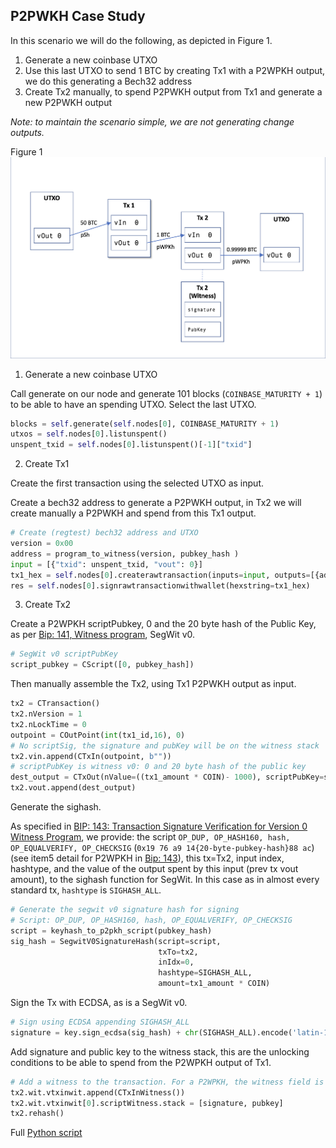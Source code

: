 ## P2PWKH Case Study

In this scenario we will do the following, as depicted in Figure 1.


1. Generate a new coinbase UTXO
2. Use this last UTXO to send 1 BTC by creating Tx1 with a P2WPKH output, we do this generating a Bech32 address
3. Create Tx2 manually, to spend P2PWKH output from Tx1 and generate a new P2PWKH output

_Note: to maintain the scenario simple, we are not generating change outputs._

Figure 1
![Figure 1](P2WPKH.png)

1. Generate a new coinbase UTXO

Call generate on our node and generate 101 blocks (`COINBASE_MATURITY + 1`) to be able to have an spending UTXO. Select the last UTXO.

```python
blocks = self.generate(self.nodes[0], COINBASE_MATURITY + 1)
utxos = self.nodes[0].listunspent()
unspent_txid = self.nodes[0].listunspent()[-1]["txid"]
```

2. Create Tx1

Create the first transaction using the selected UTXO as input.

Create a bech32 address to generate a P2PWKH output, in Tx2 we will create manually a P2PWKH and spend from this Tx1 output.

```python
# Create (regtest) bech32 address and UTXO
version = 0x00
address = program_to_witness(version, pubkey_hash )
input = [{"txid": unspent_txid, "vout": 0}]
tx1_hex = self.nodes[0].createrawtransaction(inputs=input, outputs=[{address: tx1_amount}])
res = self.nodes[0].signrawtransactionwithwallet(hexstring=tx1_hex)
```


3. Create Tx2

Create a P2WPKH scriptPubkey, 0 and the 20 byte hash of the Public Key, as per [Bip: 141, Witness program](https://github.com/bitcoin/bips/blob/master/bip-0141.mediawiki#witness-program), SegWit v0.

```python
# SegWit v0 scriptPubKey
script_pubkey = CScript([0, pubkey_hash]) 
```

Then manually assemble the Tx2, using Tx1 P2PWKH output as input.

```python
tx2 = CTransaction()
tx2.nVersion = 1
tx2.nLockTime = 0
outpoint = COutPoint(int(tx1_id,16), 0)
# No scriptSig, the signature and pubKey will be on the witness stack
tx2.vin.append(CTxIn(outpoint, b""))
# scriptPubKey is witness v0: 0 and 20 byte hash of the public key
dest_output = CTxOut(nValue=((tx1_amount * COIN)- 1000), scriptPubKey=script_pubkey)
tx2.vout.append(dest_output)
```

Generate the sighash.

As specified in [BIP: 143: Transaction Signature Verification for Version 0 Witness Program](https://github.com/bitcoin/bips/blob/master/bip-0143.mediawiki#specification),
we provide: the script `OP_DUP, OP_HASH160, hash, OP_EQUALVERIFY, OP_CHECKSIG` (`0x19 76 a9 14{20-byte-pubkey-hash}88 ac`) (see item5 detail for P2WPKH in [Bip: 143](https://github.com/bitcoin/bips/blob/master/bip-0143.mediawiki#specification)), this tx=Tx2, input index, hashtype, and the value of the output spent by this input (prev tx vout amount), to the sighash function for SegWit. In this case as in almost every standard tx, `hashtype` is `SIGHASH_ALL`.
```python
# Generate the segwit v0 signature hash for signing
# Script: OP_DUP, OP_HASH160, hash, OP_EQUALVERIFY, OP_CHECKSIG
script = keyhash_to_p2pkh_script(pubkey_hash)
sig_hash = SegwitV0SignatureHash(script=script,
                                 txTo=tx2, 
                                 inIdx=0, 
                                 hashtype=SIGHASH_ALL, 
                                 amount=tx1_amount * COIN)
```

Sign the Tx with ECDSA, as is a SegWit v0.

```python
# Sign using ECDSA appending SIGHASH_ALL
signature = key.sign_ecdsa(sig_hash) + chr(SIGHASH_ALL).encode('latin-1')  
```

Add signature and public key to the witness stack, this are the unlocking conditions to be able to spend from the P2WPKH output of Tx1.
```python
# Add a witness to the transaction. For a P2WPKH, the witness field is the list of signature and pubkey
tx2.wit.vtxinwit.append(CTxInWitness())
tx2.wit.vtxinwit[0].scriptWitness.stack = [signature, pubkey]
tx2.rehash()
``` 


Full [Python script](create_P2PKH.py)
